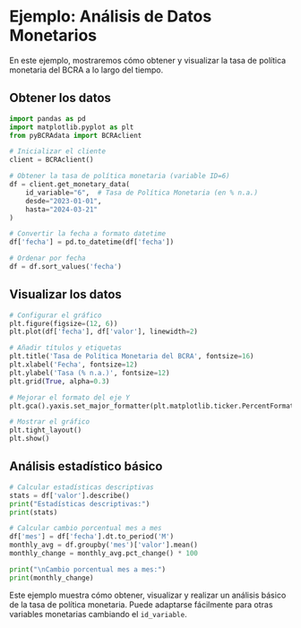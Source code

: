 # Ejemplo: Análisis de Datos Monetarios

En este ejemplo, mostraremos cómo obtener y visualizar la tasa de política monetaria del BCRA a lo largo del tiempo.

## Obtener los datos

```python
import pandas as pd
import matplotlib.pyplot as plt
from pyBCRAdata import BCRAclient

# Inicializar el cliente
client = BCRAclient()

# Obtener la tasa de política monetaria (variable ID=6)
df = client.get_monetary_data(
    id_variable="6",  # Tasa de Política Monetaria (en % n.a.)
    desde="2023-01-01",
    hasta="2024-03-21"
)

# Convertir la fecha a formato datetime
df['fecha'] = pd.to_datetime(df['fecha'])

# Ordenar por fecha
df = df.sort_values('fecha')
```

## Visualizar los datos

```python
# Configurar el gráfico
plt.figure(figsize=(12, 6))
plt.plot(df['fecha'], df['valor'], linewidth=2)

# Añadir títulos y etiquetas
plt.title('Tasa de Política Monetaria del BCRA', fontsize=16)
plt.xlabel('Fecha', fontsize=12)
plt.ylabel('Tasa (% n.a.)', fontsize=12)
plt.grid(True, alpha=0.3)

# Mejorar el formato del eje Y
plt.gca().yaxis.set_major_formatter(plt.matplotlib.ticker.PercentFormatter(100))

# Mostrar el gráfico
plt.tight_layout()
plt.show()
```

## Análisis estadístico básico

```python
# Calcular estadísticas descriptivas
stats = df['valor'].describe()
print("Estadísticas descriptivas:")
print(stats)

# Calcular cambio porcentual mes a mes
df['mes'] = df['fecha'].dt.to_period('M')
monthly_avg = df.groupby('mes')['valor'].mean()
monthly_change = monthly_avg.pct_change() * 100

print("\nCambio porcentual mes a mes:")
print(monthly_change)
```

Este ejemplo muestra cómo obtener, visualizar y realizar un análisis básico de la tasa de política monetaria. Puede adaptarse fácilmente para otras variables monetarias cambiando el `id_variable`.
